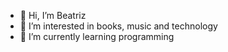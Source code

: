 - 👋 Hi, I’m Beatriz
- 👀 I’m interested in books, music and technology
- 🌱 I’m currently learning programming

<!---
taehviolette/taehviolette is a ✨ special ✨ repository because its `README.md` (this file) appears on your GitHub profile.
You can click the Preview link to take a look at your changes.
--->
